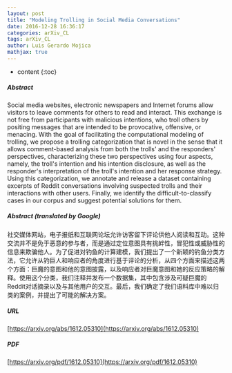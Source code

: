 ```yaml
---
layout: post
title: "Modeling Trolling in Social Media Conversations"
date: 2016-12-28 16:36:17
categories: arXiv_CL
tags: arXiv_CL
author: Luis Gerardo Mojica
mathjax: true
---
```


* content
{:toc}

##### Abstract
Social media websites, electronic newspapers and Internet forums allow visitors to leave comments for others to read and interact. This exchange is not free from participants with malicious intentions, who troll others by positing messages that are intended to be provocative, offensive, or menacing. With the goal of facilitating the computational modeling of trolling, we propose a trolling categorization that is novel in the sense that it allows comment-based analysis from both the trolls' and the responders' perspectives, characterizing these two perspectives using four aspects, namely, the troll's intention and his intention disclosure, as well as the responder's interpretation of the troll's intention and her response strategy. Using this categorization, we annotate and release a dataset containing excerpts of Reddit conversations involving suspected trolls and their interactions with other users. Finally, we identify the difficult-to-classify cases in our corpus and suggest potential solutions for them.

##### Abstract (translated by Google)
社交媒体网站，电子报纸和互联网论坛允许访客留下评论供他人阅读和互动。这种交流并不是免于恶意的参与者，而是通过定位意图具有挑衅性，冒犯性或威胁性的信息来欺骗他人。为了促进对钓鱼的计算建模，我们提出了一个新颖的钓鱼分类方法，它允许从钓巨人和响应者的角度进行基于评论的分析，从四个方面来描述这两个方面：巨魔的意图和他的意图披露，以及响应者对巨魔意图和她的反应策略的解释。使用这个分类，我们注释并发布一个数据集，其中包含涉及可疑巨魔的Reddit对话摘录以及与其他用户的交互。最后，我们确定了我们语料库中难以归类的案例，并提出了可能的解决方案。

##### URL
[https://arxiv.org/abs/1612.05310](https://arxiv.org/abs/1612.05310)

##### PDF
[https://arxiv.org/pdf/1612.05310](https://arxiv.org/pdf/1612.05310)

